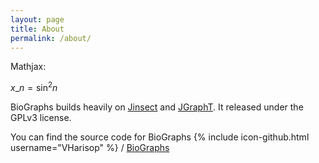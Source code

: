```yaml
---
layout: page
title: About
permalink: /about/
---
```


Mathjax:

$x\_n = \sin^2 n$


BioGraphs builds heavily on [Jinsect][jinsect] and [JGraphT][jgrapht]. It released under the GPLv3 license.

You can find the source code for BioGraphs
{% include icon-github.html username="VHarisop" %} /
[BioGraphs](https://github.com/VHarisop/BioGraphs)

[jinsect]: https://github.com/VHarisop/JInsect
[jgrapht]: https://github.com/jgrapht/jgrapht
